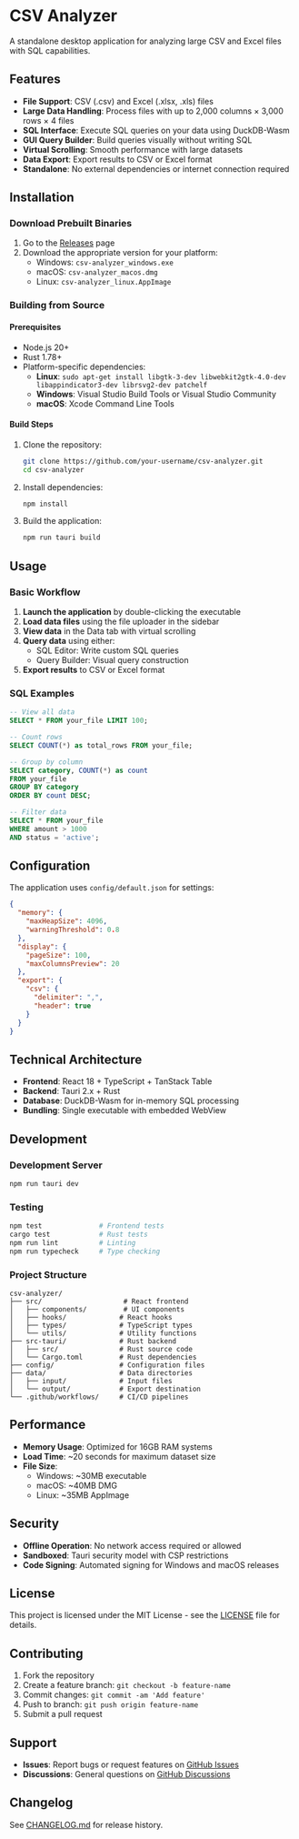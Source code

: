 # CSV Analyzer

A standalone desktop application for analyzing large CSV and Excel files with SQL capabilities.

## Features

- **File Support**: CSV (.csv) and Excel (.xlsx, .xls) files
- **Large Data Handling**: Process files with up to 2,000 columns × 3,000 rows × 4 files
- **SQL Interface**: Execute SQL queries on your data using DuckDB-Wasm
- **GUI Query Builder**: Build queries visually without writing SQL
- **Virtual Scrolling**: Smooth performance with large datasets
- **Data Export**: Export results to CSV or Excel format
- **Standalone**: No external dependencies or internet connection required

## Installation

### Download Prebuilt Binaries

1. Go to the [Releases](https://github.com/your-username/csv-analyzer/releases) page
2. Download the appropriate version for your platform:
   - Windows: `csv-analyzer_windows.exe`
   - macOS: `csv-analyzer_macos.dmg`
   - Linux: `csv-analyzer_linux.AppImage`

### Building from Source

#### Prerequisites

- Node.js 20+
- Rust 1.78+
- Platform-specific dependencies:
  - **Linux**: `sudo apt-get install libgtk-3-dev libwebkit2gtk-4.0-dev libappindicator3-dev librsvg2-dev patchelf`
  - **Windows**: Visual Studio Build Tools or Visual Studio Community
  - **macOS**: Xcode Command Line Tools

#### Build Steps

1. Clone the repository:
   ```bash
   git clone https://github.com/your-username/csv-analyzer.git
   cd csv-analyzer
   ```

2. Install dependencies:
   ```bash
   npm install
   ```

3. Build the application:
   ```bash
   npm run tauri build
   ```

## Usage

### Basic Workflow

1. **Launch the application** by double-clicking the executable
2. **Load data files** using the file uploader in the sidebar
3. **View data** in the Data tab with virtual scrolling
4. **Query data** using either:
   - SQL Editor: Write custom SQL queries
   - Query Builder: Visual query construction
5. **Export results** to CSV or Excel format

### SQL Examples

```sql
-- View all data
SELECT * FROM your_file LIMIT 100;

-- Count rows
SELECT COUNT(*) as total_rows FROM your_file;

-- Group by column
SELECT category, COUNT(*) as count 
FROM your_file 
GROUP BY category 
ORDER BY count DESC;

-- Filter data
SELECT * FROM your_file 
WHERE amount > 1000 
AND status = 'active';
```

## Configuration

The application uses `config/default.json` for settings:

```json
{
  "memory": {
    "maxHeapSize": 4096,
    "warningThreshold": 0.8
  },
  "display": {
    "pageSize": 100,
    "maxColumnsPreview": 20
  },
  "export": {
    "csv": {
      "delimiter": ",",
      "header": true
    }
  }
}
```

## Technical Architecture

- **Frontend**: React 18 + TypeScript + TanStack Table
- **Backend**: Tauri 2.x + Rust
- **Database**: DuckDB-Wasm for in-memory SQL processing
- **Bundling**: Single executable with embedded WebView

## Development

### Development Server

```bash
npm run tauri dev
```

### Testing

```bash
npm test              # Frontend tests
cargo test            # Rust tests
npm run lint          # Linting
npm run typecheck     # Type checking
```

### Project Structure

```
csv-analyzer/
├── src/                    # React frontend
│   ├── components/         # UI components
│   ├── hooks/             # React hooks
│   ├── types/             # TypeScript types
│   └── utils/             # Utility functions
├── src-tauri/             # Rust backend
│   ├── src/               # Rust source code
│   └── Cargo.toml         # Rust dependencies
├── config/                # Configuration files
├── data/                  # Data directories
│   ├── input/             # Input files
│   └── output/            # Export destination
└── .github/workflows/     # CI/CD pipelines
```

## Performance

- **Memory Usage**: Optimized for 16GB RAM systems
- **Load Time**: ~20 seconds for maximum dataset size
- **File Size**: 
  - Windows: ~30MB executable
  - macOS: ~40MB DMG
  - Linux: ~35MB AppImage

## Security

- **Offline Operation**: No network access required or allowed
- **Sandboxed**: Tauri security model with CSP restrictions
- **Code Signing**: Automated signing for Windows and macOS releases

## License

This project is licensed under the MIT License - see the [LICENSE](LICENSE) file for details.

## Contributing

1. Fork the repository
2. Create a feature branch: `git checkout -b feature-name`
3. Commit changes: `git commit -am 'Add feature'`
4. Push to branch: `git push origin feature-name`
5. Submit a pull request

## Support

- **Issues**: Report bugs or request features on [GitHub Issues](https://github.com/your-username/csv-analyzer/issues)
- **Discussions**: General questions on [GitHub Discussions](https://github.com/your-username/csv-analyzer/discussions)

## Changelog

See [CHANGELOG.md](CHANGELOG.md) for release history.